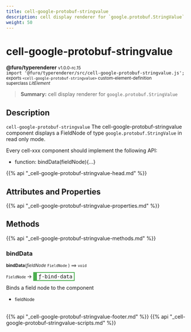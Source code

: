 ```yaml
---
title: cell-google-protobuf-stringvalue
description: cell display renderer for `google.protobuf.StringValue`
weight: 50
---
```


# cell-google-protobuf-stringvalue
**@furo/typerenderer** <small>v1.0.0-rc.15</small>
<br>`import '@furo/typerenderer/src/cell-google-protobuf-stringvalue.js';`<small>
<br>exports `<cell-google-protobuf-stringvalue>` custom-element-definition
<br>superclass *LitElement*</small>

> **Summary:** cell display renderer for `google.protobuf.StringValue`

## Description

`cell-google-protobuf-stringvalue`
The cell-google-protobuf-stringvalue component displays a FieldNode of type `google.protobuf.StringValue` in read only mode.

Every cell-xxx component should implement the following API:
- function: bindData(fieldNode){...}

{{% api "_cell-google-protobuf-stringvalue-head.md" %}}

## Attributes and Properties
{{% api "_cell-google-protobuf-stringvalue-properties.md" %}}






## Methods
{{% api "_cell-google-protobuf-stringvalue-methods.md" %}}


### **bindData**
<small>**bindData**(*fieldNode* `FieldNode` ) ⟹ `void`</small>

<small>`FieldNode` </small> →
<span  style="border-width:2px 2px 2px 10px; border-style: solid;border-color:  rgb(76, 175, 80);font-family:monospace; padding:2px 4px;">ƒ-bind-data</span>

Binds a field node to the component

- <small>fieldNode </small>
<br><br>






{{% api "_cell-google-protobuf-stringvalue-footer.md" %}}
{{% api "_cell-google-protobuf-stringvalue-scripts.md" %}}
